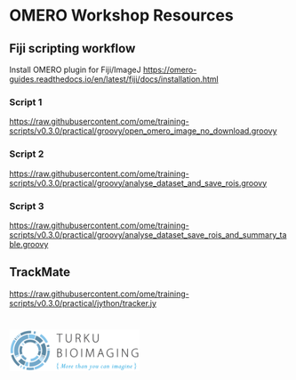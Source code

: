 # OMERO Workshop Resources

## Fiji scripting workflow

Install OMERO plugin for Fiji/ImageJ
https://omero-guides.readthedocs.io/en/latest/fiji/docs/installation.html

### Script 1
https://raw.githubusercontent.com/ome/training-scripts/v0.3.0/practical/groovy/open_omero_image_no_download.groovy
### Script 2
https://raw.githubusercontent.com/ome/training-scripts/v0.3.0/practical/groovy/analyse_dataset_and_save_rois.groovy
### Script 3
https://raw.githubusercontent.com/ome/training-scripts/v0.3.0/practical/groovy/analyse_dataset_save_rois_and_summary_table.groovy

## TrackMate

https://raw.githubusercontent.com/ome/training-scripts/v0.3.0/practical/jython/tracker.jy

#
<p float='left'>
    <a href='https://bioimaging.fi' target='_blank'>
        <img src='https://raw.githubusercontent.com/Turku-BioImaging/ColonyArea/main/images/BioImaging_logo_posa_vaaka.jpg' alt='Turku BioImaging' style="height:75px;width:auto;"/>
    </a>
</p>
